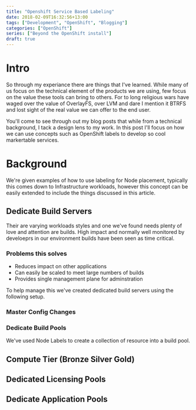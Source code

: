 ```yaml
---
title: "Openshift Service Based Labeling"
date: 2018-02-09T16:32:56+13:00
tags: ["Development", "OpenShift", "Blogging"]
categories: ["OpenShift"]
series: ["Beyond the OpenShift install"]
draft: true
---
```

# Intro
So through my experiance there are things that I've learned. While many of us focus on the technical element of the products we are using, few focus on the value these tools can bring to others. For to long religious wars have waged over the value of OverlayFS, over LVM and dare I mention it BTRFS and lost sight of the real value we can offer to the end user. 

You'll come to see through out my blog posts that while from a technical background, I tack a design lens to my work. In this post I'll focus on how we can use concepts such as OpenShift labels to develop so cool markertable services. 

# Background
We're given examples of how to use labeling for Node placement, typically this comes down to Infrastructure workloads, however this concept can be easily extended to include the things discussed in this article. 

## Dedicate Build Servers
Their are varying workloads styles and one we've found needs plenty of love and attention are builds. High impact and normally well monitored by develoeprs in our environment builds have been seen as time critical. 

### Problems this solves
* Reduces impact on other applications
* Can easily be scaled to meet large numbers of builds
* Provides single management plane for adminstration

To help manage this we've created dedicated build servers using the following setup. 

### Master Config Changes
### Dedicate Build Pools
We've used Node Labels to create a collection of resource into a build pool.


## Compute Tier (Bronze Silver Gold)
## Dedicated Licensing Pools
## Dedicate Application Pools

